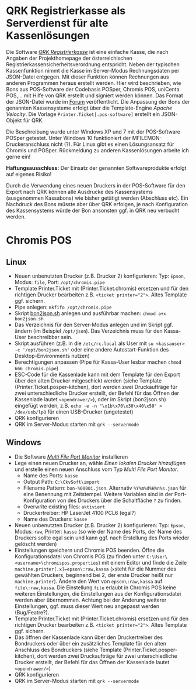 # QRK Registrierkasse als Serverdienst für alte Kassenlösungen
Die Software *[QRK Registrierkasse](http://www.ckvsoft.at/)* ist eine einfache Kasse, die nach Angaben der Projekthomepage der österreichischen Registrierkassensicherheitsverordnung entspricht.
Neben der typischen Kassenfunktion nimmt die Kasse im Server-Modus Rechnungsdaten per JSON-Datei entgegen. Mit dieser Funktion können Rechnungen aus anderen Programmen heraus erstellt werden. Hier wird beschrieben, wie Bons aus POS-Software der Codebasis POSper, Chromis POS, uniCenta POS,... mit Hilfe von QRK erstellt und signiert werden können.
Das Format der JSON-Datei wurde im [Forum](http://www.ckvsoft.at/forum/qrk-fragen-und-antworten/anbindung-an-boniersystem/#post-648) veröffentlicht. Die Anpassung der Bons der genannten Kassensysteme erfolgt über die Template-Engine *Apache Velocity*. Die Vorlage `Printer.Ticket[.pos-software]` erstellt ein JSON-Objekt für QRK.

Die Beschreibung wurde unter Windows XP und 7 mit der POS-Software POSper getestet. Unter Windows 10 funktioniert der MFILEMON-Druckeranschluss nicht (?). Für Linux gibt es einen Lösungsansatz für Chromis und POSper. Rückmeldung zu anderen Kassenlösungen arbeite ich gerne ein!

**Haftungsausschluss:** Der Einsatz der genannten Softwareprodukte erfolgt auf eigenes Risiko!

Durch die Verwendung eines neuen Druckers in der POS-Software für den Export nach QRK können alle Ausdrucke des Kassensystems (ausgenommen Kassabons) wie bisher getätigt werden (Abschluss etc). Ein Nachdruck des Bons müsste aber über QRK erfolgen, je nach Konfiguration des Kassensystems würde der Bon ansonsten ggf. in QRK neu verbucht werden.

# Chromis POS
## Linux
- Neuen unbenutzten Drucker (z.B. Drucker 2) konfigurieren: Typ: `Epson`, Modus: `file`, Port: `/opt/chromis.pipe`
- Template Printer.Ticket mit (Printer.Ticket.chromis) ersetzen und für den richtigen Drucker bearbeiten z.B. `<ticket printer="2">`. Altes Template ggf. sichern.
- Pipe anlegen: `mkfifo /opt/chromis.pipe`
- Skript [bon2json.sh](bon2json.sh) anlegen und ausführbar machen: `chmod a+x bon2json.sh`
- Das Verzeichnis für den Server-Modus anlegen und im Skript ggf. ändern (im Beispiel `/opt/json`). Das Verzeichnis muss für den Kassa-User beschreibbar sein.
- Skript ausführen (z.B. in die `/etc/rc.local` als User mit `su <kassauser> -c '/opt/bon2json.sh'` oder eine andere Autostart-Funktion des Desktop-Environments nutzen)
- Berechtigungen anpassen (Pipe für Kassa-User lesbar machen `chmod 666 chromis.pipe`)
- ESC-Code für die Kassenlade kann mit dem Template für den Export über den alten Drucker mitgeschickt werden (siehe Template (Printer.Ticket.posper-kitchen), dort werden zwei Druckaufträge für zwei unterschiedliche Drucker erstellt, der Befehl für das Öffnen der Kassenlade lautet `<opendrawer/>`), oder im Skript (bon2json.sh) eingefügt werden, z.B. `echo -e -n "\x1b\x70\x30\x40\x50" > /dev/usb/lp0` für einen USB-Drucker (ungetestet)
- QRK konfigurieren
- QRK im Server-Modus starten mit `qrk --servermode`

## Windows
- Die Software *[Multi File Port Monitor](https://sourceforge.net/projects/mfilemon/)* installieren
- Lege einen neuen Drucker an, wähle *Einen lokalen Drucker hinzufügen* und erstelle einen neuen Anschluss vom Typ *Multi File Port Monitor*.
  - Name des Ports: `kasse`
  - Output Path: `C:\CkvSoft\import`
  - Filename Pattern: `bon-%0000i.json`. Alternativ `%Y%m%d%H%n%s.json` für eine Benennung mit Zeitstempel. Weitere Variablen sind in der Port-Konfiguration von des Druckers über die Schaltfläche `?` zu finden.
  - Overwrite existing files: `aktiviert`
  - Druckertreiber: HP LaserJet 4100 PCL6 (egal?)
  - Name des Druckers: `kasse`
- Neuen unbenutzten Drucker (z.B. Drucker 2) konfigurieren: Typ: `Epson`, Modus: `raw`, Printer: `kasse` (so wie der Name des Ports, der Name des Druckers sollte egal sein und kann ggf. nach Erstellung des Ports wieder gelöscht werden)
- Einstellungen speichern und Chromis POS beenden. Öffne die Konfigurationsdatei von Chromis POS (zu finden unter `C:\User\<username>\chromispos.properties`) mit einem Editor und finde die Zeile `machine.printer[.x]=epson\:raw,kassa` (`x`steht für die Nummer des gewählten Druckers, beginnend bei 2, der erste Drucker heißt nur `machine.printer`). Ändere den Wert von `epson\:raw,kassa` auf `file\:raw,kassa`. Die Einstellung `file` erlaubt in Chromis POS keine weiteren Einstellungen, die Einstellungen aus der Konfigurationsdatei werden aber übernommen. Achtung bei der Änderung weiterer Einstellungen, ggf. muss dieser Wert neu angepasst werden (Bug/Featre?).
- Template Printer.Ticket mit (Printer.Ticket.chromis) ersetzen und für den richtigen Drucker bearbeiten z.B. `<ticket printer="2">`. Altes Template ggf. sichern.
- Das öffnen der Kassenlade kann über den Druckertreiber des Bondruckers oder über ein zusätzliches Template für den alten Anschluss des Bondruckers (siehe Template (Printer.Ticket.posper-kitchen), dort werden zwei Druckaufträge für zwei unterschiedliche Drucker erstellt, der Befehl für das Öffnen der Kassenlade lautet `<opendrawer/>`)
- QRK konfigurieren
- QRK im Server-Modus starten mit `qrk --servermode`
